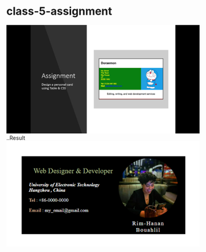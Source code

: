 # class-5-assignment
<img src="Assignment.png" alt="assignment"/>
..Result
<img src="result.png" alt="result"/>
